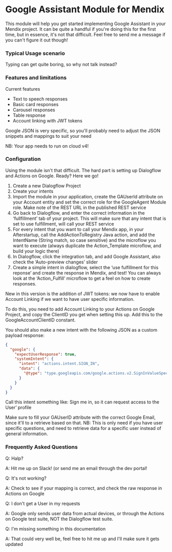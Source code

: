 # Google Assistant Module for Mendix

This module will help you get started implementing Google Assistant in your Mendix project. It can be quite a handful if you're doing this for the first time, but in essence, it's not that difficult. Feel free to send me a message if you can't figure it out though!


### Typical Usage scenario

Typing can get quite boring, so why not talk instead?

### Features and limitations

Current features

* Text to speech responses
* Basic card responses
* Carousel responses
* Table response
* Account linking with JWT tokens

Google JSON is very specific, so you'll probably need to adjust the JSON snippets and mappings to suit your need

NB: Your app needs to run on cloud v4!

### Configuration

Using the module isn't that difficult. The hard part is setting up Dialogflow and Actions on Google. Ready? Here we go!

1. Create a new Dialogflow Project
2. Create your intents
3. Import the module in your application, create the GAUserId attribute on your Account entity and set the correct role for the GoogleAgent Module role. Make note of the REST URL in the published REST service
4. Go back to Dialogflow, and enter the correct information in the ‘fullfillment’ tab of your project. This will make sure that any intent that is set to use fulfillment, will call your REST service
5. For every intent that you want to call your Mendix app, in your Afterstartup, call the AddActionToRegistry Java action, and add the IntentName (String match, so case sensitive) and the microflow you want to execute (always duplicate the Action_Template microflow, and build your logic there)
6. In Dialogflow, click the integration tab, and add Google Assistant, also check the ‘Auto-preview changes’ slider
7. Create a simple intent in dialogflow, select the ‘use fulfillment for this reponse’ and create the response in Mendix, and test! You can always look at the ‘Action_Fulfill’ microflow to get a feel on how to create responses.
 
New in this version is the addition of JWT tokens: we now have to enable Account Linking if we want to have user specific information.

To do this, you need to add Account Linking to your Actions on Google Project, and copy the ClientID you get when setting this up. Add this to the GoogleAccountClientID constant.

You should also make a new intent with the following JSON as a custom payload response:

```json 
{
  "google": {
    "expectUserResponse": true,
    "systemIntent": {
      "intent": "actions.intent.SIGN_IN",
      "data": {
        "@type": "type.googleapis.com/google.actions.v2.SignInValueSpec"
      }
    }
  }
}
```

Call this intent something like: Sign me in, so it can request access to the User’ profile

Make sure to fill your GAUserID attribute with the correct Google Email, since it'll to a retrieve based on that. NB: This is only need if you have user specific questions, and need to retrieve data for a specific user instead of general information.

### Frequently Asked Questions

Q: Halp?

A: Hit me up on Slack! (or send me an email through the dev portal!

Q: It's not working?

A: Check to see if your mapping is correct, and check the raw response in Actions on Google

Q: I don't get a User in my requests

A: Google only sends user data from actual devices, or through the Actions on Google test suite, NOT the Dialogflow test suite.

Q: I'm missing something in this documentation

A: That could very well be, feel free to hit me up and I'll make sure it gets updated
